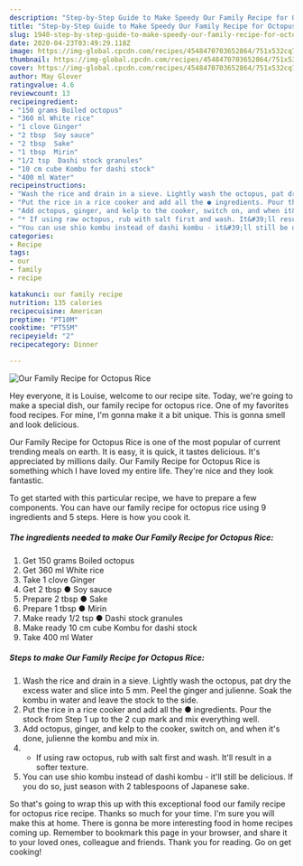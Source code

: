 ```yaml
---
description: "Step-by-Step Guide to Make Speedy Our Family Recipe for Octopus Rice"
title: "Step-by-Step Guide to Make Speedy Our Family Recipe for Octopus Rice"
slug: 1940-step-by-step-guide-to-make-speedy-our-family-recipe-for-octopus-rice
date: 2020-04-23T03:49:29.118Z
image: https://img-global.cpcdn.com/recipes/4548470703652864/751x532cq70/our-family-recipe-for-octopus-rice-recipe-main-photo.jpg
thumbnail: https://img-global.cpcdn.com/recipes/4548470703652864/751x532cq70/our-family-recipe-for-octopus-rice-recipe-main-photo.jpg
cover: https://img-global.cpcdn.com/recipes/4548470703652864/751x532cq70/our-family-recipe-for-octopus-rice-recipe-main-photo.jpg
author: May Glover
ratingvalue: 4.6
reviewcount: 13
recipeingredient:
- "150 grams Boiled octopus"
- "360 ml White rice"
- "1 clove Ginger"
- "2 tbsp  Soy sauce"
- "2 tbsp  Sake"
- "1 tbsp  Mirin"
- "1/2 tsp  Dashi stock granules"
- "10 cm cube Kombu for dashi stock"
- "400 ml Water"
recipeinstructions:
- "Wash the rice and drain in a sieve. Lightly wash the octopus, pat dry the excess water and slice into 5 mm. Peel the ginger and julienne. Soak the kombu in water and leave the stock to the side."
- "Put the rice in a rice cooker and add all the ● ingredients. Pour the stock from Step 1 up to the 2 cup mark and mix everything well."
- "Add octopus, ginger, and kelp to the cooker, switch on, and when it&#39;s done, julienne the kombu and mix in."
- "* If using raw octopus, rub with salt first and wash. It&#39;ll result in a softer texture."
- "You can use shio kombu instead of dashi kombu - it&#39;ll still be delicious. If you do so, just season with 2 tablespoons of Japanese sake."
categories:
- Recipe
tags:
- our
- family
- recipe

katakunci: our family recipe 
nutrition: 135 calories
recipecuisine: American
preptime: "PT10M"
cooktime: "PT55M"
recipeyield: "2"
recipecategory: Dinner

---
```



![Our Family Recipe for Octopus Rice](https://img-global.cpcdn.com/recipes/4548470703652864/751x532cq70/our-family-recipe-for-octopus-rice-recipe-main-photo.jpg)

Hey everyone, it is Louise, welcome to our recipe site. Today, we're going to make a special dish, our family recipe for octopus rice. One of my favorites food recipes. For mine, I'm gonna make it a bit unique. This is gonna smell and look delicious.



Our Family Recipe for Octopus Rice is one of the most popular of current trending meals on earth. It is easy, it is quick, it tastes delicious. It's appreciated by millions daily. Our Family Recipe for Octopus Rice is something which I have loved my entire life. They're nice and they look fantastic.


To get started with this particular recipe, we have to prepare a few components. You can have our family recipe for octopus rice using 9 ingredients and 5 steps. Here is how you cook it.

<!--inarticleads1-->

##### The ingredients needed to make Our Family Recipe for Octopus Rice:

1. Get 150 grams Boiled octopus
1. Get 360 ml White rice
1. Take 1 clove Ginger
1. Get 2 tbsp ● Soy sauce
1. Prepare 2 tbsp ● Sake
1. Prepare 1 tbsp ● Mirin
1. Make ready 1/2 tsp ● Dashi stock granules
1. Make ready 10 cm cube Kombu for dashi stock
1. Take 400 ml Water




<!--inarticleads2-->

##### Steps to make Our Family Recipe for Octopus Rice:

1. Wash the rice and drain in a sieve. Lightly wash the octopus, pat dry the excess water and slice into 5 mm. Peel the ginger and julienne. Soak the kombu in water and leave the stock to the side.
1. Put the rice in a rice cooker and add all the ● ingredients. Pour the stock from Step 1 up to the 2 cup mark and mix everything well.
1. Add octopus, ginger, and kelp to the cooker, switch on, and when it&#39;s done, julienne the kombu and mix in.
1. * If using raw octopus, rub with salt first and wash. It&#39;ll result in a softer texture.
1. You can use shio kombu instead of dashi kombu - it&#39;ll still be delicious. If you do so, just season with 2 tablespoons of Japanese sake.




So that's going to wrap this up with this exceptional food our family recipe for octopus rice recipe. Thanks so much for your time. I'm sure you will make this at home. There is gonna be more interesting food in home recipes coming up. Remember to bookmark this page in your browser, and share it to your loved ones, colleague and friends. Thank you for reading. Go on get cooking!
